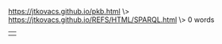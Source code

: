 <p id="path"><a href="../../pkb.html">https://jtkovacs.github.io/pkb.html</a> \> <a href="https://jtkovacs.github.io/REFS/HTML/SPARQL.html">https://jtkovacs.github.io/REFS/HTML/SPARQL.html</a> \> 0 words </p><table class="TOC"><tr><td></td></tr></table>
